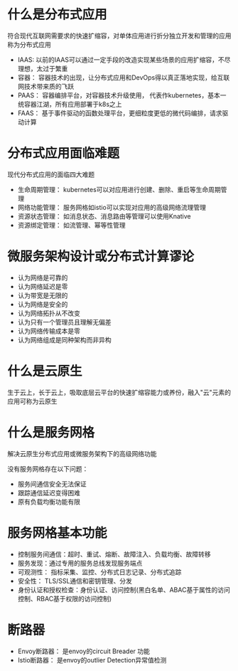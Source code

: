 # 什么是分布式应用
符合现代互联网需要求的快速扩缩容，对单体应用进行折分独立开发和管理的应用称为分布式应用
-  IAAS: 以前的IAAS可以通过一定手段的改造实现某些场景的应用扩缩容，不尽理想，太过于繁重
-  容器： 容器技术的出现，让分布式应用和DevOps得以真正落地实现，给互联网技术带来质的飞跃
-  PAAS： 容器编排平台，对容器技术升级使用， 代表作kubernetes，基本一统容器江湖，所有应用部署于k8s之上
-  FAAS： 基于事件驱动的函数处理平台，更细粒度更低的微代码编排，请求驱动计算

# 分布式应用面临难题
现代分布式应用的面临四大难题
- 生命周期管理： kubernetes可以对应用进行创建、删除、重启等生命周期管理
- 网络功能管理： 服务网格如istio可以实现对应用的高级网络流理管理
- 资源状态管理： 如消息状态、消息路由等管理可以使用Knative
- 资源绑定管理： 如流管理、幂等性管理

# 微服务架构设计或分布式计算谬论
- 认为网络是可靠的
- 认为网络延迟是零
- 认为带宽是无限的
- 认为网络是安全的
- 认为网络拓扑从不改变
- 认为只有一个管理员且理解无偏差
- 认为网络传输成本是零
- 认为网络组成是同种架构而非异构


# 什么是云原生
生于云上，长于云上，吸取底层云平台的快速扩缩容能力或养份，融入"云"元素的应用可称为云原生

# 什么是服务网格
解决云原生分布式应用或微服务架构下的高级网络功能

没有服务网格存在以下问题：
- 服务间通信安全无法保证
- 跟踪通信延迟变得困难
- 原有负载均衡功能有限

# 服务网格基本功能
- 控制服务间通信：超时、重试、熔断、故障注入、负载均衡、故障转移
- 服务发现：通过专用的服务总线发现服务端点
- 可观测性： 指标采集、监控、分布式日志记录、分布式追踪
- 安全性： TLS/SSL通信和密钥管理、分发
- 身份认证和授权检查：身份认证、访问控制(黑白名单、ABAC基于属性的访问控制、RBAC基于权限的访问控制)

# 断路器
* Envoy断路器： 是envoy的circuit Breader 功能
* Istio断路器： 是envoy的outlier Detection异常值检测



